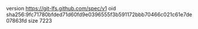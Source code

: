 version https://git-lfs.github.com/spec/v1
oid sha256:9fc71780bfded71d60fd9e0396555f3b591172bbb70466c021c61e7de07863fd
size 7223
